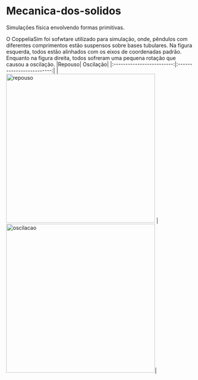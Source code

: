 # Mecanica-dos-solidos
Simulações física envolvendo formas primitivas.

O CoppeliaSim foi sofwtare utilizado para simulação, onde, pêndulos com diferentes comprimentos estão suspensos sobre bases tubulares. Na figura esquerda, todos estão alinhados com os eixos de coordenadas padrão. Enquanto na figura direita, todos sofreram uma pequena rotação que causou a oscilação.
|Repouso| Oscilação|
|:-------------------------:|:-------------------------:|
|<img width="400" alt="repouso" src="https://github.com/JonhLucas/Mecanica-dos-solidos/blob/main/assets/pendulorep.gif"> |  <img width="400" alt="oscilacao" src="https://github.com/JonhLucas/Mecanica-dos-solidos/blob/main/assets/pendulos.gif">|

